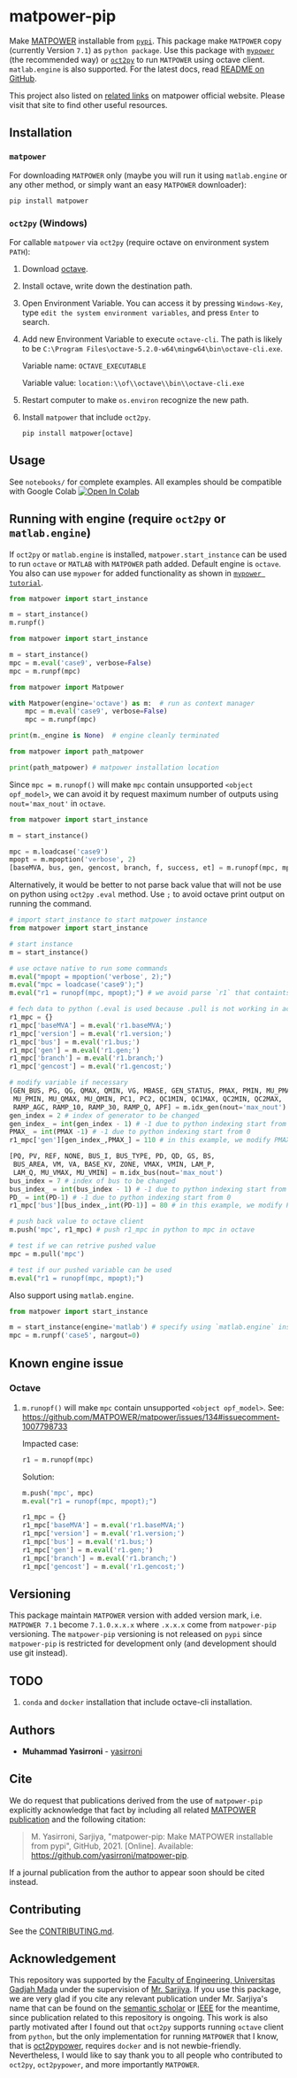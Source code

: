 # matpower-pip

Make [MATPOWER](https://github.com/MATPOWER/matpower) installable from [`pypi`](https://pypi.org/project/matpower/). This package make `MATPOWER` copy (currently Version `7.1`) as `python package`. Use this package with [`mypower`](https://github.com/yasirroni/mypower) (the recommended way) or [`oct2py`](https://github.com/blink1073/oct2py) to run `MATPOWER` using octave client. `matlab.engine` is also supported. For the latest docs, read [README on GitHub](https://github.com/yasirroni/matpower-pip#readme).

This project also listed on [related links](https://matpower.org/related-links/) on matpower official website. Please visit that site to find other useful resources.

## Installation

### `matpower`

For downloading `MATPOWER` only (maybe you will run it using `matlab.engine` or any other method, or simply want an easy `MATPOWER` downloader):

```plaintext
pip install matpower
```

### `oct2py` (Windows)

For callable `matpower` via `oct2py` (require octave on environment system `PATH`):

1. Download [octave](https://www.gnu.org/software/octave/download.html).

2. Install octave, write down the destination path.

3. Open Environment Variable. You can access it by pressing `Windows-Key`, type `edit the system environment variables`, and press `Enter` to search.

4. Add new Environment Variable to execute `octave-cli`. The path is likely to be `C:\Program Files\octave-5.2.0-w64\mingw64\bin\octave-cli.exe`.

    Variable name: `OCTAVE_EXECUTABLE`

    Variable value: `location:\\of\\octave\\bin\\octave-cli.exe`

5. Restart computer to make `os.environ` recognize the new path.

6. Install `matpower` that include `oct2py`.

    ```plaintext
    pip install matpower[octave]
    ```

## Usage

See `notebooks/` for complete examples. All examples should be compatible with Google Colab [![Open In Colab](https://colab.research.google.com/assets/colab-badge.svg)](https://colab.research.google.com/github/yasirroni/matpower-pip/blob/master)

## Running with engine (require `oct2py` or `matlab.engine`)

If `oct2py` or `matlab.engine` is installed, `matpower.start_instance` can be used to run `octave` or `MATLAB` with `MATPOWER` path added. Default engine is `octave`. You also can use `mypower` for added functionality as shown in [`mypower tutorial`](https://github.com/yasirroni/mypower/blob/master/tutorial.py).

```python
from matpower import start_instance

m = start_instance()
m.runpf() 
```

```python
from matpower import start_instance

m = start_instance()
mpc = m.eval('case9', verbose=False)
mpc = m.runpf(mpc)
```

```python
from matpower import Matpower

with Matpower(engine='octave') as m:  # run as context manager
    mpc = m.eval('case9', verbose=False)
    mpc = m.runpf(mpc)

print(m._engine is None)  # engine cleanly terminated
```

```python
from matpower import path_matpower

print(path_matpower) # matpower installation location
```

Since `mpc = m.runopf()` will make `mpc` contain unsupported `<object opf_model>`, we can avoid it by request maximum number of outputs using `nout='max_nout'` in `octave`.

```python
from matpower import start_instance

m = start_instance()

mpc = m.loadcase('case9')
mpopt = m.mpoption('verbose', 2)
[baseMVA, bus, gen, gencost, branch, f, success, et] = m.runopf(mpc, mpopt, nout='max_nout')
```

Alternatively, it would be better to not parse back value that will not be use on python using `oct2py` `.eval` method. Use `;` to avoid octave print output on running the command.

```python
# import start_instance to start matpower instance
from matpower import start_instance

# start instance
m = start_instance()

# use octave native to run some commands
m.eval("mpopt = mpoption('verbose', 2);")
m.eval("mpc = loadcase('case9');")
m.eval("r1 = runopf(mpc, mpopt);") # we avoid parse `r1` that containts unsupported `<object opf_model>`

# fech data to python (.eval is used because .pull is not working in acessing field)
r1_mpc = {}
r1_mpc['baseMVA'] = m.eval('r1.baseMVA;')
r1_mpc['version'] = m.eval('r1.version;')
r1_mpc['bus'] = m.eval('r1.bus;')
r1_mpc['gen'] = m.eval('r1.gen;')
r1_mpc['branch'] = m.eval('r1.branch;')
r1_mpc['gencost'] = m.eval('r1.gencost;')

# modify variable if necessary
[GEN_BUS, PG, QG, QMAX, QMIN, VG, MBASE, GEN_STATUS, PMAX, PMIN, MU_PMAX, 
 MU_PMIN, MU_QMAX, MU_QMIN, PC1, PC2, QC1MIN, QC1MAX, QC2MIN, QC2MAX, 
 RAMP_AGC, RAMP_10, RAMP_30, RAMP_Q, APF] = m.idx_gen(nout='max_nout')
gen_index = 2 # index of generator to be changed
gen_index_ = int(gen_index - 1) # -1 due to python indexing start from 0
PMAX_ = int(PMAX -1) # -1 due to python indexing start from 0
r1_mpc['gen'][gen_index_,PMAX_] = 110 # in this example, we modify PMAX to be 110

[PQ, PV, REF, NONE, BUS_I, BUS_TYPE, PD, QD, GS, BS, 
 BUS_AREA, VM, VA, BASE_KV, ZONE, VMAX, VMIN, LAM_P, 
 LAM_Q, MU_VMAX, MU_VMIN] = m.idx_bus(nout='max_nout')
bus_index = 7 # index of bus to be changed
bus_index_ = int(bus_index - 1) # -1 due to python indexing start from 0
PD_ = int(PD-1) # -1 due to python indexing start from 0
r1_mpc['bus'][bus_index_,int(PD-1)] = 80 # in this example, we modify PD to be 150

# push back value to octave client
m.push('mpc', r1_mpc) # push r1_mpc in python to mpc in octave

# test if we can retrive pushed value
mpc = m.pull('mpc')

# test if our pushed variable can be used
m.eval("r1 = runopf(mpc, mpopt);")
```

Also support using `matlab.engine`.

```python
from matpower import start_instance

m = start_instance(engine='matlab') # specify using `matlab.engine` instead of `oct2py`
mpc = m.runpf('case5', nargout=0)
```

## Known engine issue

### Octave

1. `m.runopf()` will make `mpc` contain unsupported `<object opf_model>`. See: <https://github.com/MATPOWER/matpower/issues/134#issuecomment-1007798733>

    Impacted case:

    ```python
    r1 = m.runopf(mpc)
    ```

    Solution:

    ```python
    m.push('mpc', mpc)
    m.eval("r1 = runopf(mpc, mpopt);")

    r1_mpc = {}
    r1_mpc['baseMVA'] = m.eval('r1.baseMVA;')
    r1_mpc['version'] = m.eval('r1.version;')
    r1_mpc['bus'] = m.eval('r1.bus;')
    r1_mpc['gen'] = m.eval('r1.gen;')
    r1_mpc['branch'] = m.eval('r1.branch;')
    r1_mpc['gencost'] = m.eval('r1.gencost;')
    ```

## Versioning

This package maintain `MATPOWER` version with added version mark, i.e. `MATPOWER 7.1` become `7.1.0.x.x.x` where `.x.x.x` come from `matpower-pip` versioning. The `matpower-pip` versioning is not released on `pypi` since `matpower-pip` is restricted for development only (and development should use git instead).

## TODO

1. `conda` and `docker` installation that include octave-cli installation.

## Authors

* **Muhammad Yasirroni** - [yasirroni](https://github.com/yasirroni)

## Cite

We do request that publications derived from the use of `matpower-pip` explicitly acknowledge that fact by including all related [MATPOWER publication](https://github.com/MATPOWER/matpower#citing-matpower) and the following citation:

> M. Yasirroni, Sarjiya, "matpower-pip: Make MATPOWER installable from pypi", GitHub, 2021. [Online]. Available: <https://github.com/yasirroni/matpower-pip>.

If a journal publication from the author to appear soon should be cited instead.

## Contributing

See the [CONTRIBUTING.md](CONTRIBUTING.md).

## Acknowledgement

This repository was supported by the [Faculty of Engineering, Universitas Gadjah Mada](https://ft.ugm.ac.id/en/) under the supervision of [Mr. Sarjiya](https://www.researchgate.net/profile/Sarjiya_Sarjiya). If you use this package, we are very glad if you cite any relevant publication under Mr. Sarjiya's name that can be found on the [semantic scholar](https://www.semanticscholar.org/author/Sarjiya/2267414) or [IEEE](https://ieeexplore.ieee.org/author/37548066400) for the meantime, since publication related to this repository is ongoing. This work is also partly motivated after I found out that `oct2py` supports running `octave` client from `python`, but the only implementation for running `MATPOWER` that I know, that is [oct2pypower](https://github.com/rwl/oct2pypower), requires `docker` and is not newbie-friendly. Nevertheless, I would like to say thank you to all people who contributed to `oct2py`, `oct2pypower`, and more importantly `MATPOWER`.
